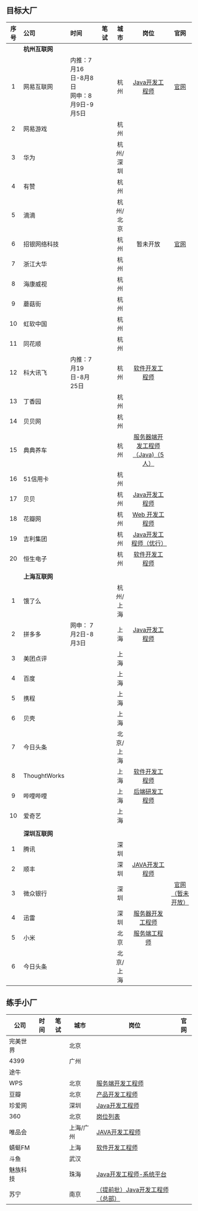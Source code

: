 ## 目标大厂

| 序号 | 公司           | 时间                                         | 笔试 |   城市    |                             岗位                             |                             官网                             |
| :--: | :------------- | :------------------------------------------- | :--- | :-------: | :----------------------------------------------------------: | :----------------------------------------------------------: |
|      | **杭州互联网** |                                              |      |           |                                                              |                                                              |
|  1   | 网易互联网     | 内推：7月16日-8月8日<br/>网申：8月9日-9月5日 |      |   杭州    | [Java开发工程师](https://campus.163.com/app/jobDetail/index?id=102) |   [官网](https://www.nowcoder.com/activity/campus2019/149)   |
|  2   | 网易游戏       |                                              |      |   杭州    |                                                              |                                                              |
|  3   | 华为           |                                              |      | 杭州/深圳 |                                                              |                                                              |
|  4   | 有赞           |                                              |      |   杭州    |                                                              |                                                              |
|  5   | 滴滴           |                                              |      | 杭州/北京 |                                                              |                                                              |
|  6   | 招银网络科技   |                                              |      |   杭州    |                           暂未开放                           | [官网](http://cmbnt.cmbchina.com/bulletin/cmbnt2018spring/index.html) |
|  7   | 浙江大华       |                                              |      |   杭州    |                                                              |                                                              |
|  8   | 海康威视       |                                              |      |   杭州    |                                                              |                                                              |
|  9   | 蘑菇街         |                                              |      |   杭州    |                                                              |                                                              |
|  10  | 虹软中国       |                                              |      |   杭州    |                                                              |                                                              |
|  11  | 同花顺         |                                              |      |   杭州    |                                                              |                                                              |
|  12  | 科大讯飞       | 内推：7月19日-8月25日                        |      |   杭州    | [软件开发工程师](https://iflytek.cheng95.com/position/detail?channel=2&id=22) |                                                              |
|  13  | 丁香园         |                                              |      |   杭州    |                                                              |                                                              |
|  14  | 贝贝网         |                                              |      |   杭州    |                                                              |                                                              |
|  15  | 典典养车       |                                              |      |   杭州    | [服务器端开发工程师（Java)（5人）](http://www.ddyc.com/jobs/1.html) |                                                              |
|  16  | 51信用卡       |                                              |      |   杭州    |                                                              |                                                              |
|  17  | 贝贝           |                                              |      |   杭州    | [Java开发工程师](http://campus.51job.com/beibei2018/position.html) |                                                              |
|  18  | 花瓣网         |                                              |      |   杭州    | [Web 开发工程师](http://huaban.com/about/join_us/#web_developer) |                                                              |
|  19  | 吉利集团       |                                              |      |   杭州    | [Java开发工程师（优行）](http://campus.geely.com/home/webschool/xzlist?studentType=1#) |                                                              |
|  20  | 恒生电子       |                                              |      |   杭州    | [软件开发工程师](http://campus.hundsun.com/zpdetail/230193316?r=&p=&c=3301&d=&k=) |                                                              |
|      |                |                                              |      |           |                                                              |                                                              |
|      | **上海互联网** |                                              |      |           |                                                              |                                                              |
|  1   | 饿了么         |                                              |      | 杭州/上海 |                                                              |                                                              |
|  2   | 拼多多         | 网申： 7月2日-8月3日                         |      |   上海    | [Java开发工程师](http://pinduoduo.zhiye.com/zpdetail/620197931) |                                                              |
|  3   | 美团点评       |                                              |      |   上海    |                                                              |                                                              |
|  4   | 百度           |                                              |      |   上海    |                                                              |                                                              |
|  5   | 携程           |                                              |      |   上海    |                                                              |                                                              |
|  6   | 贝壳           |                                              |      |   上海    |                                                              |                                                              |
|  7   | 今日头条       |                                              |      | 北京/上海 |                                                              |                                                              |
|  8   | ThoughtWorks   |                                              |      |   上海    | [软件开发工程师](https://join.thoughtworks.cn/recruitment_process#jobs) |                                                              |
|  9   | 哔哩哔哩       |                                              |      |   上海    | [后端研发工程师](http://campus.chinahr.com/2018/bilibili/index.html#t3) |                                                              |
|  10  | 爱奇艺         |                                              |      |   上海    |                                                              |                                                              |
|      |                |                                              |      |           |                                                              |                                                              |
|      | **深圳互联网** |                                              |      |           |                                                              |                                                              |
|  1   | 腾讯           |                                              |      |   深圳    |                                                              |                                                              |
|  2   | 顺丰           |                                              |      |   深圳    | [JAVA开发工程师](http://campus.sf-tech.com.cn/campusRecruitment/Jobinner1.html?p=29974628167) |                                                              |
|  3   | 微众银行       |                                              |      |   深圳    |                                                              |       [官网（暂未开放）](https://webank.cheng95.com/)        |
|  4   | 迅雷           |                                              |      |   深圳    | [服务器开发工程师](http://campus.xunlei.com/position.html?tab=1) |                                                              |
|  5   | 小米           |                                              |      |   北京    |    [服务端工程师](https://hr.xiaomi.com/campus/view/867)     |                                                              |
|  6   | 今日头条       |                                              |      | 北京/上海 |                                                              |                                                              |



## 练手小厂

| 公司       | 时间                                         | 笔试 | 城市 | 岗位                                                         | 官网                                                   |
| ---------- | -------------------------------------------- | ---- | ---- | ------------------------------------------------------------ | -------------------------------------------------------- |
| 完美世界 |||北京|||
| 4399 |                                              |      | 广州 |                                                              |                                                          |
| 途牛 | | |  | | |
| WPS | | | 北京 | [服务端开发工程师](http://join.wps.cn/#/job/7f1c61bb-b8ad-447e-b14d-2354d35c486f?_k=ttbd4w) | |
| 豆瓣 | | | 北京 | [产品开发工程师](https://jobs.douban.com/jobs/campus/#position-cam_cpkf) | |
| 珍爱网 | | | 深圳 | [Java开发工程师](http://zhenai.zhiye.com/zpdetail/190143546) |  |
| 360 | | | 北京 | [岗位列表](http://campus.chinahr.com/2019/qihu360/job_intern.html) |  |
| 唯品会 | | | 上海/广州 | [JAVA开发工程师](http://campus.vip.com/rec_1.html) |  |
| 蜻蜓FM | | | 上海 | [软件开发工程师](http://sss.qingting.fm/campus/campus.html?v=4) |  |
| 斗鱼 | | | 武汉 |  |  |
| 魅族科技 | | | 珠海 | [Java开发工程师-系统平台](http://meizu.zhiye.com/zpdetail/230111011?p=1%5E37&c=-1&PageIndex=2) |  |
| 苏宁 | | | 南京 | [（提前批）Java开发工程师（总部）](http://campus.suning.cn/rps-web/ftl/campus/campusPositionDetail.htm?poId=9425) |  |